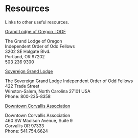 # Resources

Links to other useful resources.

[Grand Lodge of Oregon, IOOF](http://www.oregonioof.org/)

The Grand Lodge of Oregon   
Independent Order of Odd Fellows   
3202 SE Holgate Blvd.   
Portland, OR 97202   
503 236 9300   

[Sovereign Grand Lodge](https://odd-fellows.org/)

The Sovereign Grand Lodge Independent Order of Odd Fellows   
422 Trade Street   
Winston-Salem, North Carolina 27101 USA   
Phone: 800-235-8358   

[Downtown Corvallis Association](https://www.downtowncorvallis.org)

Downtown Corvallis Association   
460 SW Madison Avenue, Suite 9   
Corvallis OR 97333   
Phone: 541.754.6624   
